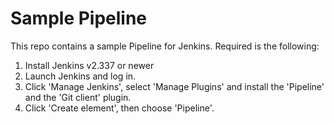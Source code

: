 Sample Pipeline
===============

This repo contains a sample Pipeline for Jenkins. Required is the following:

1. Install Jenkins v2.337 or newer
2. Launch Jenkins and log in.
3. Click 'Manage Jenkins', select 'Manage Plugins' and install the 'Pipeline' and the 'Git client' plugin.
4. Click 'Create element', then choose 'Pipeline'.
